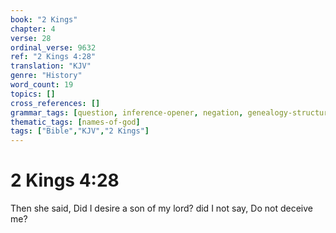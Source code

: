 ```yaml
---
book: "2 Kings"
chapter: 4
verse: 28
ordinal_verse: 9632
ref: "2 Kings 4:28"
translation: "KJV"
genre: "History"
word_count: 19
topics: []
cross_references: []
grammar_tags: [question, inference-opener, negation, genealogy-structure]
thematic_tags: [names-of-god]
tags: ["Bible","KJV","2 Kings"]
---
```


# 2 Kings 4:28

Then she said, Did I desire a son of my lord? did I not say, Do not deceive me?
